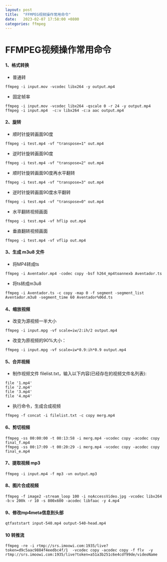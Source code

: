 ```yaml
---
layout: post
title:  "FFMPEG视频操作常用命令"
date:   2023-02-07 17:58:00 +0800
categories: ffmpeg
---
```


# FFMPEG视频操作常用命令

#### 1、格式转换
- 普通转
```
ffmpeg -i input.mov -vcodec libx264 -y output.mp4
```
- 固定帧率
```
ffmpeg -i input.mov -vcodec libx264 -qscale 0 -r 24 -y output.mp4
ffmpeg -i input.mp4  -c:v libx264 -c:a aac output.mp4
```

#### 2、旋转
- 顺时针旋转画面90度
```
ffmpeg -i test.mp4 -vf "transpose=1" out.mp4
```
- 逆时针旋转画面90度
```
ffmpeg -i test.mp4 -vf "transpose=2" out.mp4
```
- 顺时针旋转画面90度再水平翻转
```
ffmpeg -i test.mp4 -vf "transpose=3" out.mp4
```
- 逆时针旋转画面90度水平翻转
```
ffmpeg -i test.mp4 -vf "transpose=0" out.mp4
```
- 水平翻转视频画面
```
ffmpeg -i test.mp4 -vf hflip out.mp4
```
- 垂直翻转视频画面
```
ffmpeg -i test.mp4 -vf vflip out.mp4
```

#### 3、生成 m3u8 文件
- 将MP4转成ts
```
ffmpeg -i Aventador.mp4 -codec copy -bsf h264_mp4toannexb Aventador.ts
```
- 将ts转成m3u8
```
ffmpeg -i Aventador.ts -c copy -map 0 -f segment -segment_list Aventador.m3u8 -segment_time 60 Aventador%06d.ts
```

#### 4、缩放视频
- 改变为源视频一半大小
```
ffmpeg -i input.mpg -vf scale=iw/2:ih/2 output.mp4
```
- 改变为原视频的90%大小：
```
ffmpeg -i input.mpg -vf scale=iw*0.9:ih*0.9 output.mp4
```

#### 5、合并视频
- 制作视频文件 filelist.txt，输入以下内容(已经存在的视频文件名列表):
```
file '1.mp4'
file '2.mp4'
file '3.mp4'
file '4.mp4'
```
- 执行命令，生成合成视频
```
ffmpeg -f concat -i filelist.txt -c copy merg.mp4
```

#### 6、剪切视频
```
ffmpeg -ss 00:00:00 -t 00:13:58 -i merg.mp4 -vcodec copy -acodec copy final_f.mp4
ffmpeg -ss 00:17:09 -t 00:20:29 -i merg.mp4 -vcodec copy -acodec copy final_e.mp4
```

#### 7、提取视频 mp3
```
ffmpeg -i input.mp4 -f mp3 -vn output.mp3	
```

#### 8、图片合成视频
```
ffmpeg -f image2 -stream_loop 100 -i noAccessVideo.jpg -vcodec libx264 -b:v 200k -r 10 -s 800x600 -acodec libfaac -y 4.mp4
```

#### 9、修改mp4meta信息到头部
```
qtfaststart input-540.mp4 output-540-head.mp4
```
#### 10 转推流
```
ffmpeg -re -i rtmp://srs.imoowi.com:1935/live?token=d9c5aac9884f4eedbc4f/1  -vcodec copy -acodec copy -f flv  -y rtmp://srs.imoowi.com:1935/live?token=a51a3b251c6e4cdf99de/videoName
```